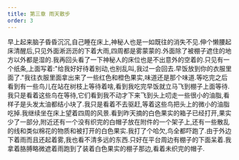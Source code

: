 ```yaml
---
title: 第三章 雨天散步
order: 3
---
```


早上起来脑子昏昏沉沉,自己睡在床上,神秘人也是一如既往的消失不见.伸个懒腰起床清醒后,只见外面淅沥沥的下着大雨,四周都是雾蒙蒙的.外面除了被棚子遮住的地方以外都是湿的.我再回头看了一下神秘人的床位也是不出意外的空着的.只见有一个纸条,上面写着:"给我好好待着别动,也别乱叫,我过一会回去.早饭放到你的衣服里面了."我往衣服里面拿出来了一些红色和橙色果实,味道还是那个味道.等吃完之后看到有一些鸟儿在站在树枝上等待着啥,看到我吃完早饭就立马飞到棚子上面等待.我只是看着这些鸟在等待,它们看到我不动才下来飞到头上叨走一些很小的油脂,看样子是头发太油都结小块了.我只是看着不去驱赶,等着这些鸟把头上的微小的油脂吃掉.我继续坐在床上望着四周的风景.看到昨天摘的白色果实的箱子已经打开,果实少了一部分,附近还有一个没有织完的白帽子放在附件的一个架子上,还有一些散乱的线和类似棉花的物质和被打开的白色果实.我打了个哈欠,鸟全都吓跑了.由于外边下着雨而且还起着雾,我也看不清多远的东西.只好在平台周边有棚子的下面呆着.我拿着胳膊略微遮着雨跑到了装着白色果实的棚子那边,看着未织完的帽子.
